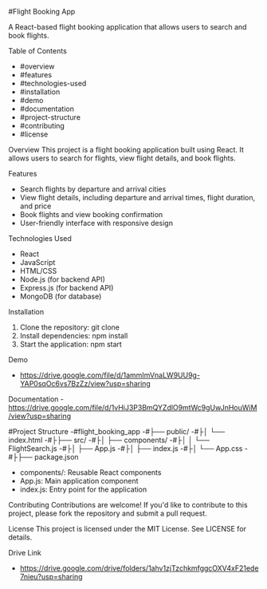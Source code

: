 #Flight Booking App

A React-based flight booking application that allows users to search and book flights.

Table of Contents
- #overview
- #features
- #technologies-used
- #installation
- #demo
- #documentation
- #project-structure
- #contributing
- #license

Overview
This project is a flight booking application built using React. It allows users to search for flights, view flight details, and book flights.

Features
- Search flights by departure and arrival cities
- View flight details, including departure and arrival times, flight duration, and price
- Book flights and view booking confirmation
- User-friendly interface with responsive design

Technologies Used
- React
- JavaScript
- HTML/CSS
- Node.js (for backend API)
- Express.js (for backend API)
- MongoDB (for database)

Installation
1. Clone the repository: git clone 
2. Install dependencies: npm install
3. Start the application: npm start

Demo
- https://drive.google.com/file/d/1ammImVnaLW9UU9g-YAP0sqOc6vs7BzZz/view?usp=sharing

Documentation
-https://drive.google.com/file/d/1vHiJ3P3BmQYZdlO9mtWc9gUwJnHouWiM/view?usp=sharing

#Project Structure
-#flight_booking_app
-#├── public/
-#├│   └── index.html
-#├├── src/
-#├│   ├── components/
-#├│   │   └── FlightSearch.js
-#├│   ├── App.js
-#├│   ├── index.js
-#├│   └── App.css
-#├├── package.json

- components/: Reusable React components
- App.js: Main application component
- index.js: Entry point for the application

Contributing
Contributions are welcome! If you'd like to contribute to this project, please fork the repository and submit a pull request.

License
This project is licensed under the MIT License. See LICENSE for details.

Drive Link
- https://drive.google.com/drive/folders/1ahv1zjTzchkmfggcOXV4xF21ede7nieu?usp=sharing
